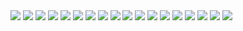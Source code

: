 <img src="https://i.ibb.co/x8BsNdP/jujutsu-kaisen-198-1.jpg">
<img src="https://i.ibb.co/KDZQGkG/jujutsu-kaisen-198-2.jpg">
<img src="https://i.ibb.co/GsmcX4t/jujutsu-kaisen-198-3.jpg">
<img src="https://i.ibb.co/GJhy6NQ/jujutsu-kaisen-198-4.jpg">
<img src="https://i.ibb.co/cDqxDLM/jujutsu-kaisen-198-5.jpg">
<img src="https://i.ibb.co/kmv3fmq/jujutsu-kaisen-198-6.jpg">
<img src="https://i.ibb.co/hf2bZrk/jujutsu-kaisen-198-7.jpg">
<img src="https://i.ibb.co/NpbxSLN/jujutsu-kaisen-198-8.jpg">
<img src="https://i.ibb.co/10HrGfV/jujutsu-kaisen-198-9.jpg">
<img src="https://i.ibb.co/dk8gXpF/jujutsu-kaisen-198-10.jpg">
<img src="https://i.ibb.co/s2xZmDk/jujutsu-kaisen-198-11.jpg">
<img src="https://i.ibb.co/9qV1JcS/jujutsu-kaisen-198-12.jpg">
<img src="https://i.ibb.co/Mp7g1yH/jujutsu-kaisen-198-13.jpg">
<img src="https://i.ibb.co/YhLqG39/jujutsu-kaisen-198-14.jpg">
<img src="https://i.ibb.co/jrVCmVH/jujutsu-kaisen-198-15.jpg">
<img src="https://i.ibb.co/d2WYFC6/jujutsu-kaisen-198-16.jpg">
<img src="https://i.ibb.co/NC0KcQT/jujutsu-kaisen-198-17.jpg">
<img src="https://i.ibb.co/h2TF0TQ/jujutsu-kaisen-198-18.jpg">
